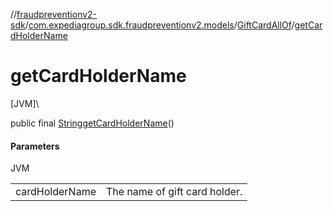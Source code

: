 //[fraudpreventionv2-sdk](../../../index.md)/[com.expediagroup.sdk.fraudpreventionv2.models](../index.md)/[GiftCardAllOf](index.md)/[getCardHolderName](get-card-holder-name.md)

# getCardHolderName

[JVM]\

public final [String](https://docs.oracle.com/javase/8/docs/api/java/lang/String.html)[getCardHolderName](get-card-holder-name.md)()

#### Parameters

JVM

| | |
|---|---|
| cardHolderName | The name of gift card holder. |
